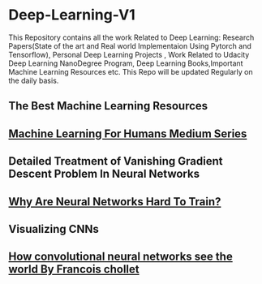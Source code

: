# Deep-Learning-V1

This Repository contains all the work Related to Deep Learning: Research Papers(State of the art and Real world Implementaion Using Pytorch and Tensorflow), Personal Deep Learning Projects , Work Related to Udacity Deep Learning NanoDegree Program, Deep Learning Books,Important Machine Learning Resources etc. This Repo will be updated Regularly on the daily basis.

<h2> The Best Machine Learning Resources</h2>

[<h2>Machine Learning For Humans Medium Series</h2>](https://medium.com/machine-learning-for-humans/how-to-learn-machine-learning-24d53bb64aa1)


<h2>Detailed Treatment of Vanishing Gradient Descent Problem In Neural Networks</h2>

[<h2>Why Are Neural Networks Hard To Train?</h2>](http://neuralnetworksanddeeplearning.com/chap5.html)

<h2>Visualizing CNNs</h2>

[<h2>How convolutional neural networks see the world By Francois chollet </h2>](https://blog.keras.io/how-convolutional-neural-networks-see-the-world.html)

